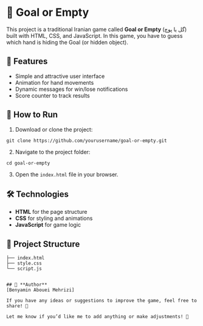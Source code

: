 # 🌸 Goal or Empty

This project is a traditional Iranian game called **Goal or Empty** (گل یا پوچ) built with HTML, CSS, and JavaScript. In this game, you have to guess which hand is hiding the Goal (or hidden object).

## 🎯 **Features**
- Simple and attractive user interface
- Animation for hand movements
- Dynamic messages for win/lose notifications
- Score counter to track results

## 🚀 **How to Run**
1. Download or clone the project:

```
git clone https://github.com/yourusername/goal-or-empty.git
```

2. Navigate to the project folder:

```
cd goal-or-empty
```

3. Open the `index.html` file in your browser.

## 🛠️ **Technologies**
- **HTML** for the page structure
- **CSS** for styling and animations
- **JavaScript** for game logic

## 📂 **Project Structure**
```
├── index.html
├── style.css
└── script.js


## 📌 **Author**
[Benyamin Abouei Mehrizi]

If you have any ideas or suggestions to improve the game, feel free to share! 🙌

Let me know if you’d like me to add anything or make adjustments! 🚀


